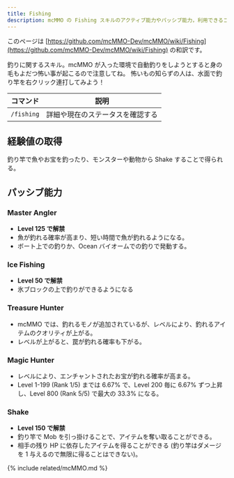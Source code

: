 ```yaml
---
title: Fishing
description: mcMMO の Fishing スキルのアクティブ能力やパッシブ能力，利用できるコマンドについて解説します
---
```


このページは [https://github.com/mcMMO-Dev/mcMMO/wiki/Fishing](https://github.com/mcMMO-Dev/mcMMO/wiki/Fishing) の和訳です。

釣りに関するスキル。mcMMO が入った環境で自動釣りをしようとすると身の毛もよだつ怖い事が起こるので注意してね。
怖いもの知らずの人は、水面で釣り竿を右クリック連打してみよう！

|コマンド|説明|
|:------:|:--:|
|`/fishing`|詳細や現在のステータスを確認する|

## 経験値の取得

釣り竿で魚やお宝を釣ったり、モンスターや動物から Shake することで得られる。

## パッシブ能力

### Master Angler
  * **Level 125 で解禁**
  * 魚が釣れる確率が高まり、短い時間で魚が釣れるようになる。
  * ボート上での釣りか、Ocean バイオームでの釣りで発動する。

### Ice Fishing
  * **Level 50 で解禁**
  * 氷ブロックの上で釣りができるようになる


### Treasure Hunter
  * mcMMO では、釣れるモノが追加されているが、レベルにより、釣れるアイテムのクオリティが上がる。
  * レベルが上がると、罠が釣れる確率も下がる。

### Magic Hunter
  * レベルにより、エンチャントされたお宝が釣れる確率が高まる。
  * Level 1-199 (Rank 1/5) までは 6.67% で、Level 200 毎に 6.67% ずつ上昇し、Level 800 (Rank 5/5) で最大の 33.3% になる。

### Shake
  * **Level 150 で解禁**
  * 釣り竿で Mob を引っ掛けることで、アイテムを奪い取ることができる。
  * 相手の残り HP に依存したアイテムを得ることができる (釣り竿はダメージを 1 与えるので無限に得ることはできない)。

{% include related/mcMMO.md %}
